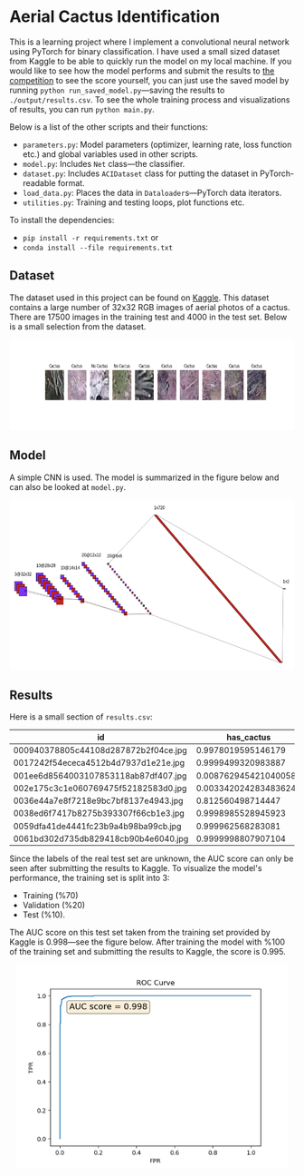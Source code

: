 # Aerial Cactus Identification

This is a learning project where I implement a convolutional neural network using PyTorch for binary classification. I have used a small sized dataset from Kaggle to be able to quickly run the model on my local machine.
If you would like to see how the model performs and submit the results to [the competition](https://www.kaggle.com/c/aerial-cactus-identification/) to see the score yourself, you can just use the saved model by running `python run_saved_model.py`&mdash;saving the results to `./output/results.csv`. To see the whole training process and visualizations of results, you can run `python main.py`.

Below is a list of the other scripts and their functions:

* `parameters.py`: Model parameters (optimizer, learning rate, loss function etc.) and global variables used in other scripts.
* `model.py`: Includes `Net` class&mdash;the classifier.
* `dataset.py`: Includes `ACIDataset` class for putting the dataset in PyTorch-readable format.
* `load_data.py`: Places the data in `Dataloader`s&mdash;PyTorch data iterators.
* `utilities.py`: Training and testing loops, plot functions etc.

To install the dependencies:

* `pip install -r requirements.txt` or
* `conda install --file requirements.txt`

## Dataset

The dataset used in this project can be found on [Kaggle](https://www.kaggle.com/c/aerial-cactus-identification/data). This dataset contains a large number of 32x32 RGB images of aerial photos of a cactus. There are 17500 images in the training test and 4000 in the test set. Below is a small selection from the dataset.



<p align="center">
  <img width="800" height="160" src="./images/dataset.png">
</p>

## Model

A simple CNN is used. The model is summarized in the figure below and can also be looked at `model.py`.

<p align="center">
  <img width="600" height="300" src="./images/nn.png">
</p>

## Results

Here is a small section of `results.csv`:


|id                                  |has_cactus            |
|------------------------------------|----------------------|
|000940378805c44108d287872b2f04ce.jpg|0.9978019595146179    |
|0017242f54ececa4512b4d7937d1e21e.jpg|0.9999499320983887    |
|001ee6d8564003107853118ab87df407.jpg|0.008762945421040058  |
|002e175c3c1e060769475f52182583d0.jpg|0.0033420242834836245 |
|0036e44a7e8f7218e9bc7bf8137e4943.jpg|0.812560498714447     |
|0038ed6f7417b8275b393307f66cb1e3.jpg|0.9998985528945923    |
|0059dfa41de4441fc23b9a4b98ba99cb.jpg|0.999962568283081     |
|0061bd302d735db829418cb90b4e6040.jpg|0.9999998807907104    |

Since the labels of the real test set are unknown, the AUC score can only be seen after submitting the results to Kaggle. To visualize the model's performance, the training set is split into 3: 

* Training (%70)
* Validation (%20)
* Test (%10).

The AUC score on this test set taken from the training set provided by Kaggle is 0.998&mdash;see the figure below. After training the model with %100 of the training set and submitting the results to Kaggle, the score is 0.995.

<p align="center">
  <img width="480" height="360" src="./images/auc_graph.png">
</p>


